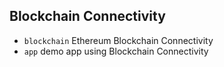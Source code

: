 

## Blockchain Connectivity


- `blockchain` Ethereum Blockchain Connectivity
- `app` demo app using Blockchain Connectivity
